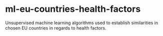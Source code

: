 # ml-eu-countries-health-factors
Unsupervised machine learning algorithms used to establish similarities in chosen EU countries in regards to health factors.

